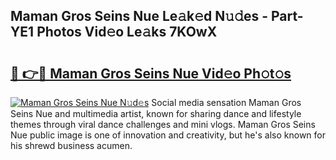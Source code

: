 ## Maman Gros Seins Nue Le𝚊k𝚎d N𝚞𝚍es - Part-YE1 Photos Vid𝚎o Le𝚊ks 7KOwX

# <h2><a href="http://fb67pu.evod.top/?m=Maman+Gros+Seins+Nue">🔗 👉🔴 Maman Gros Seins Nue Vid𝚎o Ph𝚘t𝚘s</a></h2>

[![Maman Gros Seins Nue N𝚞d𝚎s](https://i.imgur.com/8V9OHl7.gif)](http://fb67pu.evod.top/?m=Maman+Gros+Seins+Nue)
Social media sensation Maman Gros Seins Nue and multimedia artist, known for sharing dance and lifestyle themes through viral dance challenges and mini vlogs. Maman Gros Seins Nue public image is one of innovation and creativity, but he's also known for his shrewd business acumen. 
